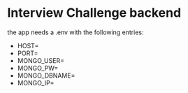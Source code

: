 # Interview Challenge backend

the app needs a .env with the following entries:

- HOST=
- PORT=
- MONGO_USER=
- MONGO_PW=
- MONGO_DBNAME=
- MONGO_IP=
